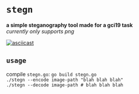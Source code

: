 # `stegn`

**a simple steganography tool made for a gci19 task**  
_currently only supports png_

[![asciicast](https://asciinema.org/a/6JK1kRcjgMna7hof4iMLsFeMz.svg)](https://asciinema.org/a/6JK1kRcjgMna7hof4iMLsFeMz)

## `usage`

compile `stegn.go`: `go build stegn.go`  
`./stegn --encode image-path "blah blah blah"`  
`./stegn --decode image-path # blah blah blah`  

